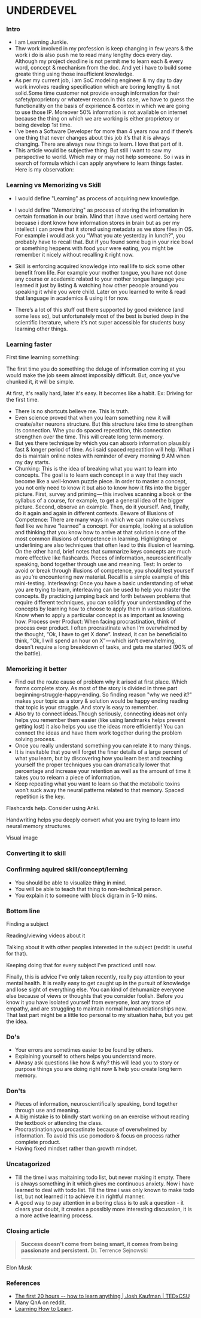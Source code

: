 # UNDERDEVEL
### Intro
- I am Learning Junkie.
- Thw work involved in my profession is keep changing in few years & the work i do is also push me to read many lengthy docs every day. Although my project deadline is not permit me to learn each & every word, concept & mechanism from the doc. And yet i have to build some greate thing using those insufficient knowledge.
- As per my current job, i am SoC modeling engineer & my day to day work involves reading specification which are boring lengthy & not solid.Some time customer not provide enough information for their safety/proprietory or whatever reason.In this case, we have to guess the functionality on the basis of expirience & contex in which we are going to use those IP. Moreover 50% information is not available on internet because the thing on which we are working is either proprietory or being develop 1st time.
- I’ve been a Software Developer for more than 4 years now and if there’s one thing that never changes about this job it’s that it is always changing. There are always new things to learn. I love that part of it.
- This article would be subjective thing. But still i want to saw my perspective to world. Which may or may not help someone. So i was in search of formula which i can apply anywhere to learn things faster. Here is my observation:
### Learning vs Memorizing vs Skill
- I would define "Learning" as process of acquiring new knowledge.
- I would define "Memorizing" as process of storing the infromation in certain formation in our brain. Mind that i have used word certaing here becuase i dont know how information stores in brain but as per my intellect i can prove that it stored using metadata as we store files in OS. For example i would ask you "What you ate yesterday in lunch?", you probably have to recall that. But if you found some bug in your rice bowl or something heppens with food your were eating, you might be remember it nicely without recalling it right now.
- Skill is enforcing acquired knowledge into real life to sick some other benefit from life. For example your mother tongue, you have not done any course or acedemic related to your mother tongue language you learned it just by listing & watching how other peoople around you speaking it while you were child. Later on you learned to write & read that language in academics & using it for now. 

- There’s a lot of this stuff out there supported by good evidence (and some less so), but unfortunately most of the best is buried deep in the scientific literature, where it’s not super accessible for students busy learning other things.
### Learning faster

First time learning something:

The first time you do something the deluge of information coming at you would make the job seem almost impossibly difficult. But, once you've chunked it, it will be simple.

At first, it's really hard, later it's easy. It becomes like a habit. Ex: Driving for the first time.

- There is no shortcuts believe me. This is truth.
- Even science proved that when you learn something new it will create/alter neurons structure. But this structure take time to strengthen its connection. Whe you do spaced repeatition, this connection strengthen over the time. This will create long term memory.
- But yes there technique by which you can absorb information plausibly fast & longer period of time. As i said spaced repeatition will help. What i do is maintain online notes with reminder of every morning 9 AM when my day starts.
- Chunking: This is the idea of breaking what you want to learn into concepts. The goal is to learn each concept in a way that they each become like a well-known puzzle piece. In order to master a concept, you not only need to know it but also to know how it fits into the bigger picture. First, survey and priming — this involves scanning a book or the syllabus of a course, for example, to get a general idea of the bigger picture. Second, observe an example. Then, do it yourself. And, finally, do it again and again in different contexts.
Beware of Illusions of Competence: There are many ways in which we can make ourselves feel like we have “learned” a concept. For example, looking at a solution and thinking that you know how to arrive at that solution is one of the most common illusions of competence in learning. Highlighting or underlining are also techniques that often lead to this illusion of learning. On the other hand, brief notes that summarize keys concepts are much more effective like flashcards. Pieces of information, neuroscientifically speaking, bond together through use and meaning. 
Test: In order to avoid or break through illusions of competence, you should test yourself as you’re encountering new material. Recall is a simple example of this mini-testing.
Interleaving: Once you have a basic understanding of what you are trying to learn, interleaving can be used to help you master the concepts. By practicing jumping back and forth between problems that require different techniques, you can solidify your understanding of the concepts by learning how to choose to apply them in various situations. Know when to apply a particular concept is as important as knowing how.
Process over Product: When facing procrastination, think of process over product. I often procrastinate when I’m overwhelmed by the thought, “Ok, I have to get X done”. Instead, it can be beneficial to think, “Ok, I will spend an hour on X” — which isn’t overwhelming, doesn’t require a long breakdown of tasks, and gets me started (90% of the battle).

### Memorizing it better
- Find out the route cause of problem why it arised at first place. Which forms complete story. As most of the story is divided in three part beginning-struggle-happy-ending. So finding reason "why we need it?" makes your topic as a story & solution would be happy ending reading that topic is your struggle. And story is easy to remember.
- Also try to connect ideas.Though seriously, connecting ideas not only helps you remember them easier (like using landmarks helps prevent getting lost) it also helps you use the ideas more efficiently! You can connect the ideas and have them work together during the problem solving process.
- Once you really understand something you can relate it to many things.
- It is inevitable that you will forget the finer details of a large percent of what you learn, but by discovering how you learn best and teaching yourself the proper techniques you can dramatically lower that percentage and increase your retention as well as the amount of time it takes you to relearn a piece of information.
- Keep repeating what you want to learn so that the metabolic toxins won’t suck away the neural patterns related to that memory. Spaced repetition is the key.

Flashcards help. Consider using Anki.

Handwriting helps you deeply convert what you are trying to learn into neural memory structures.

Visual image

### Converting it to skill


### Confirming aquired skill/concept/lerning
- You should be able to visualize thing in mind.
- You will be able to teach that thing to non-technical person.
- You explain it to someone with block digram in 5-10 mins.

### Bottom line
Finding a subject

Reading/viewing videos about it

Talking about it with other peoples interested in the subject (reddit is useful for that).

Keeping doing that for every subject I've practiced until now.


Finally, this is advice I've only taken recently, really pay attention to your mental health. It is really easy to get caught up in the pursuit of knowledge and lose sight of everything else. You can kind of dehumanize everyone else because of views or thoughts that you consider foolish. Before you know it you have isolated yourself from everyone, lost any trace of empathy, and are struggling to maintain normal human relationships now. That last part might be a little too personal to my situation haha, but you get the idea.
### Do's
- Your errors are sometimes easier to be found by others.
- Explaining yourself to others helps you understand more.
- Alwasy ask questions like how & why? this will lead you to story or purpose things you are doing right now & help you create long term memory.
### Don'ts 
- Pieces of information, neuroscientifically speaking, bond together through use and meaning. 
- A big mistake is to blindly start working on an exercise without reading the textbook or attending the class. 
- Procrastination:you procastinate because of overwhelmed by information. To avoid this use pomodoro & focus on process rather complete product.
- Having fixed mindset rather than growth mindset.

### Uncatagorized
- Till the time i was maitaining todo list, but never making it empty. There is always something in it which gives me continuous anxiety. Now i have learned to deal with todo list. Till the time i was only known to make todo list, but not learned it to achieve it in rightful manner. 
- A good way to pay attention in a boring class is to ask a question - it clears your doubt, it creates a possibly more interesting discussion, it is a more active learning process.

### Closing article
> **Success doesn't come from being smart, it comes from being passionate and persistent.**
Dr. Terrence Sejnowski
> ****
Elon Musk
> 

### References
- [The first 20 hours -- how to learn anything | Josh Kaufman | TEDxCSU](https://www.youtube.com/watch?v=5MgBikgcWnY&index=4&list=WL)
- Many QnA on reddit.
- [Learning How to Learn](https://www.coursera.org/learn/learning-how-to-learn).
